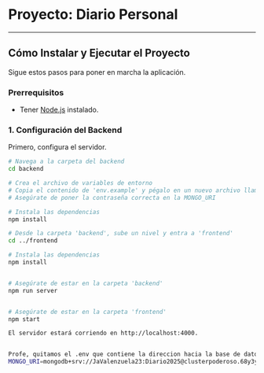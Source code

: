 # Proyecto: Diario Personal 

---

##  Cómo Instalar y Ejecutar el Proyecto

Sigue estos pasos para poner en marcha la aplicación.

### Prerrequisitos
* Tener [Node.js](https://nodejs.org/) instalado.

### 1. Configuración del Backend

Primero, configura el servidor.

```bash
# Navega a la carpeta del backend
cd backend

# Crea el archivo de variables de entorno
# Copia el contenido de 'env.example' y pégalo en un nuevo archivo llamado '.env'
# Asegúrate de poner la contraseña correcta en la MONGO_URI

# Instala las dependencias
npm install

# Desde la carpeta 'backend', sube un nivel y entra a 'frontend'
cd ../frontend

# Instala las dependencias
npm install


# Asegúrate de estar en la carpeta 'backend'
npm run server


# Asegúrate de estar en la carpeta 'frontend'
npm start

El servidor estará corriendo en http://localhost:4000.


Profe, quitamos el .env que contiene la direccion hacia la base de datos, la pondremos aqui por si la llegara a necesitar:
MONGO_URI=mongodb+srv://JaValenzuela23:Diario2025@clusterpoderoso.68y3y2j.mongodb.net/?retryWrites=true&w=majority&appName=ClusterPoderoso
